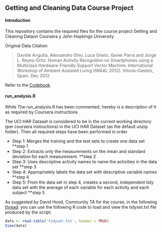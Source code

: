 ## Getting and Cleaning Data Course Project

#### Introduction

This repository contains the required files for the course project Getting and Cleaning Dataon Coursera y John Hopkings University

Original Data Citation
>Davide Anguita, Alessandro Ghio, Luca Oneto, Xavier Parra and Jorge L. Reyes-Ortiz. Human Activity Recognition on Smartphones using a Multiclass Hardware-Friendly Support Vector Machine. International Workshop of Ambient Assisted Living (IWAAL 2012). Vitoria-Gasteiz, Spain. Dec 2012

Refer to the [Codebook](https://github.com/idogit/tidydataProject/blob/master/CodeBook.md)

#### run_analysis.R

While The run_analysis.R has been commented, hereby is a description of it as required by Coursera instructions

The UCI HAR Dataset is considered to be in the current working directory (per coursera instructions) in the UCI HAR Dataset (as the default unzip folder). Then all required steps have been performed in order

* Step 1: Merges the training and the test sets to create one data set
  **step 1
* Step 2: Extracts only the measurements on the mean and standard deviation for each measurement. 
  **step 2
* Step 3: Uses descriptive activity names to name the activities in the data set
  **step 3
* Step 4: Appropriately labels the data set with descriptive variable names
  **step 4
* Step 5: From the data set in step 4, creates a second, independent tidy data set with the average of each variable for each activity and each subject
  **step 5

As suggested by David Hood, Community TA for the course, in the following [thread](https://class.coursera.org/getdata-007/forum/thread?thread_id=49): you can use the following R code to load and view the tidyset.txt file produced by the script:
```r
data <- read.table('tidyset.txt', header = TRUE)
View(data)
```
